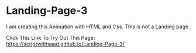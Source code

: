 # Landing-Page-3
I am creating this Animation with HTML and Css.
This is not a Landing page.

Click This Link To Try Out This Page:
https://scriptwithsaad.github.io/Landing-Page-3/
